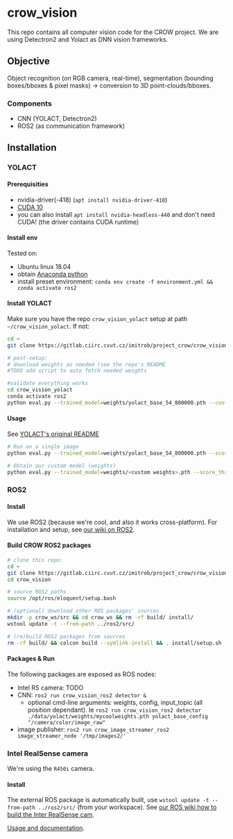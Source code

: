 # crow_vision

This repo contains all computer vision code for the CROW project. 
We are using Detectron2 and Yolact as DNN vision frameworks. 

## Objective

Object recognition (on RGB camera, real-time), segmentation (bounding boxes/bboxes & pixel masks) -> conversion to 3D point-clouds/bboxes. 

### Components

- CNN (YOLACT, Detectron2)
- ROS2 (as communication framework)

## Installation

### YOLACT 

#### Prerequisities

- nvidia-driver(-418) (`apt install nvidia-driver-418`)
- [CUDA 10](https://developer.nvidia.com/cuda-10.1-download-archive-update2?target_os=Linux&target_arch=x86_64&target_distro=Ubuntu&target_version=1804&target_type=debnetwork)
- you can also install `apt install nvidia-headless-440` and don't need CUDA! (the driver contains CUDA runtime)

#### Install env

Tested on:
- Ubuntu linux 18.04
- obtain [Anaconda python](https://www.anaconda.com/distribution/)
- install preset environment: `conda env create -f environment.yml && conda activate ros2`

#### Install YOLACT

Make sure you have the repo `crow_vision_yolact` setup at path `~/crow_vision_yolact`.
If not: 
```sh
cd ~
git clone https://gitlab.ciirc.cvut.cz/imitrob/project_crow/crow_vision_yolact.git

# post-setup: 
# download weights as needed (see the repo's README
#TODO add script to auto fetch needed weights

#validate everything works
cd crow_vision_yolact
conda activate ros2
python eval.py --trained_model=weights/yolact_base_54_800000.pth --config=yolact_base_config --score_threshold=0.15 --top_k=15 --image=my_image.png
```

#### Usage

See [YOLACT's original README](external/yolact/README.md)

```sh
# Run on a single image
python eval.py --trained_model=weights/yolact_base_54_800000.pth --score_threshold=0.15 --top_k=15 --image=my_image.jpeg

# Obtain our custom model (weights)
python eval.py --trained_model=weights/<custom weights>.pth --score_threshold=0.15 --top_k=15 --config=<custom config matching the new weights> --image=my_image.jpeg
```



### ROS2

#### Install 
We use ROS2 (because we're cool, and also it works cross-platform). 
For installation and setup, see [our wiki on ROS2](https://gitlab.ciirc.cvut.cz/imitrob/project_crow/crow/-/wikis/ros-guide).

#### Build CROW ROS2 packages

```sh
# clone this repo:
cd ~
git clone https://gitlab.ciirc.cvut.cz/imitrob/project_crow/crow_vision.git
cd crow_vision

# source ROS2 paths
source /opt/ros/eloquent/setup.bash

# (optional) download other ROS packages' sources
mkdir -p crow_ws/src && cd crow_ws && rm -rf build/ install/ 
wstool update -t --from-path ../ros2/src/

# (re)build ROS2 packages from sources
rm -rf build/ && colcon build --symlink-install && . install/setup.sh
```

#### Packages & Run

The following packages are exposed as ROS nodes: 

- Intel RS camera: TODO
- CNN: `ros2 run crow_vision_ros2 detector &`
  - optional cmd-line arguments: weights, config, input_topic (all position dependant). Ie `ros2 run crow_vision_ros2 detector ./data/yolact/weights/mycoolweights.pth yolact_base_config "/camera/color/image_raw" `
- image publisher: `ros2 run crow_image_streamer_ros2 image_streamer_node '/tmp/images2/'`



### Intel RealSense camera

We're using the `R450i` camera. 

#### Install

The external ROS package is automatically built, use `wstool update -t --from-path ../ros2/src/`  (from your workspace).
See [our ROS wiki how to build the Inter RealSense cam](https://gitlab.ciirc.cvut.cz/imitrob/project_crow/crow/-/wikis/ros-guide#ros-realsense). 

[Usage and documentation](https://github.com/intel/ros2_intel_realsense#usage-instructions).

